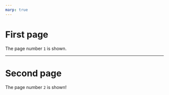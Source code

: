 ```yaml
---
marp: true
---
```

<!-- $theme: gaia -->
<!-- $size: 4:3 -->
<!-- page_number: true -->
<!-- paginate: true -->
# First page

The page number `1` is shown.

---
<!-- backgroundColor: aqua -->
# Second page


The page number `2` is shown!
